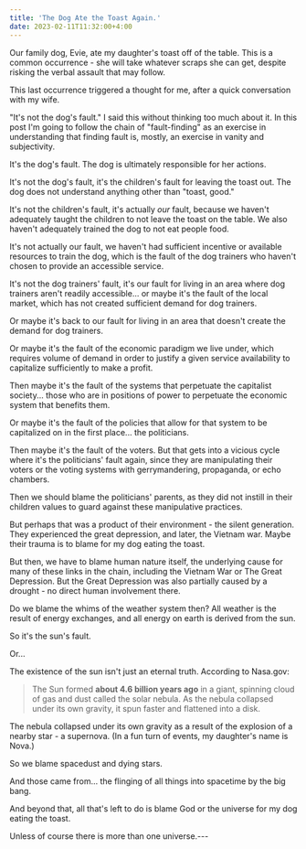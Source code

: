 ```yaml
---
title: 'The Dog Ate the Toast Again.'
date: 2023-02-11T11:32:00+4:00
---
```


Our family dog, Evie, ate my daughter's toast off of the table. This is a common occurrence - she will take whatever scraps she can get, despite risking the verbal assault that may follow.

This last occurrence triggered a thought for me, after a quick conversation with my wife.

"It's not the dog's fault." I said this without thinking too much about it. In this post I'm going to follow the chain of "fault-finding" as an exercise in understanding that finding fault is, mostly, an exercise in vanity and subjectivity.

It's the dog's fault. The dog is ultimately responsible for her actions.

It's not the dog's fault, it's the children's fault for leaving the toast out. The dog does not understand anything other than "toast, good."

It's not the children's fault, it's actually _our_ fault, because we haven't adequately taught the children to not leave the toast on the table. We also haven't adequately trained the dog to not eat people food.

It's not actually our fault, we haven't had sufficient incentive or available resources to train the dog, which is the fault of the dog trainers who haven't chosen to provide an accessible service.

It's not the dog trainers' fault, it's our fault for living in an area where dog trainers aren't readily accessible... or maybe it's the fault of the local market, which has not created sufficient demand for dog trainers.

Or maybe it's back to our fault for living in an area that doesn't create the demand for dog trainers.

Or maybe it's the fault of the economic paradigm we live under, which requires volume of demand in order to justify a given service availability to capitalize sufficiently to make a profit.

Then maybe it's the fault of the systems that perpetuate the capitalist society... those who are in positions of power to perpetuate the economic system that benefits them.

Or maybe it's the fault of the policies that allow for that system to be capitalized on in the first place... the politicians.

Then maybe it's the fault of the voters. But that gets into a vicious cycle where it's the politicians' fault again, since they are manipulating their voters or the voting systems with gerrymandering, propaganda, or echo chambers.

Then we should blame the politicians' parents, as they did not instill in their children values to guard against these manipulative practices.

But perhaps that was a product of their environment - the silent generation. They experienced the great depression, and later, the Vietnam war. Maybe their trauma is to blame for my dog eating the toast.

But then, we have to blame human nature itself, the underlying cause for many of these links in the chain, including the Vietnam War or The Great Depression. But the Great Depression was also partially caused by a drought - no direct human involvement there.

Do we blame the whims of the weather system then? All weather is the result of energy exchanges, and all energy on earth is derived from the sun.

So it's the sun's fault.

Or...

The existence of the sun isn't just an eternal truth. According to Nasa.gov:

> The Sun formed **about 4.6 billion years ago** in a giant, spinning cloud of gas and dust called the solar nebula. As the nebula collapsed under its own gravity, it spun faster and flattened into a disk.

The nebula collapsed under its own gravity as a result of the explosion of a nearby star - a supernova. (In a fun turn of events, my daughter's name is Nova.)

So we blame spacedust and dying stars.

And those came from... the flinging of all things into spacetime by the big bang.

And beyond that, all that's left to do is blame God or the universe for my dog eating the toast.

Unless of course there is more than one universe.---
